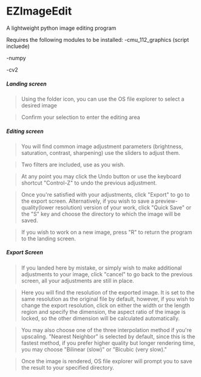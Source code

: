 # EZImageEdit
A lightweight python image editing program

Requires the following modules to be installed:
-cmu_112_graphics (script incluede)

-numpy

-cv2

<User Instructions>

##### Landing screen #####
>Using the folder icon, you can use the OS file explorer to select a desired image

>Confirm your selection to enter the editing area

##### Editing screen #####
>You will find common image adjustment parameters (brightness, saturation, contrast, sharpening) use the sliders to adjust them.

>Two filters are included, use as you wish.

>At any point you may click the Undo button or use the keyboard shortcut "Control-Z" to undo the previous adjustment.

>Once you're satisfied with your adjustments, click "Export" to go to the export screen. Alternatively, if you wish to save
a preview-quality(lower resolution) version of your work, click "Quick Save" or the "S" key and choose the directory to which 
the image will be saved.

>If you wish to work on a new image, press "R" to return the program to the landing screen.

##### Export Screen #####
>If you landed here by mistake, or simply wish to make additional adjustments to your image, click "cancel" to go back to
the previous screen, all your adjustments are still in place.

>Here you will find the resolution of the exported image. It is set to the same resolution as the original file by default,
however, if you wish to change the export resolution, click on either the width or the length region and specify the dimension,
the aspect ratio of the image is locked, so the other dimension will be calculated automatically.

>You may also choose one of the three interpolation method if you're upscaling. "Nearest Neighbor" is selected by default,
since this is the fastest method, if you prefer higher quality but longer rendering time, you may choose "Bilinear (slow)"
or "Bicubic (very slow)."

>Once the image is rendered, OS file explorer will prompt you to save the result to your specified directory.


